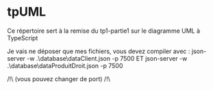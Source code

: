 # tpUML
Ce répertoire sert à la remise du tp1-partie1 sur le diagramme UML à TypeScript

Je vais ne déposer que mes fichiers, 
vous devez compiler avec : 
json-server -w .\database\dataClient.json -p 7500
ET
json-server -w .\database\dataProduitDroit.json -p 7500

/!\ (vous pouvez changer de port) /!\
